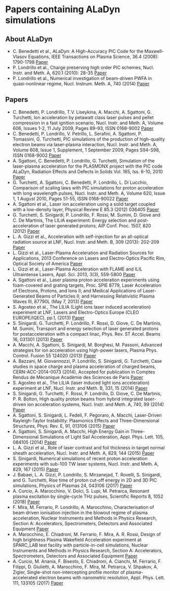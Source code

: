 # Papers containing ALaDyn simulations

## About ALaDyn

- C. Benedetti et al., ALaDyn: A High-Accuracy PIC Code for the Maxwell-Vlasov Equations, IEEE Transactions on Plasma Science, 36.4 (2008): 1790-1798 [Paper](http://dx.doi.org/10.1109/TPS.2008.927143)
- P. Londrillo et al., Charge preserving high order PIC schemes, Nucl. Instr. and Meth. A, 620.1 (2010): 28-35 [Paper](http://www.sciencedirect.com/science/article/pii/S0168900210001233)
- P. Londrillo et al., Numerical investigation of beam-driven PWFA in quasi-nonlinear regime, Nucl. Instrum. Meth. A, 740 (2014) [Paper](http://www.sciencedirect.com/science/article/pii/S0168900213013740)

## Papers

- C. Benedetti, P. Londrillo, T.V. Liseykina, A. Macchi, A. Sgattoni, G. Turchetti, Ion acceleration by petawatt class laser pulses and pellet compression in a fast ignition scenario, Nucl. Instr. and Meth. A, Volume 606, Issues 1-2, 11 July 2009, Pages 89-93, ISSN 0168-9002 [Paper](http://www.sciencedirect.com/science/article/pii/S0168900209005531)
- C. Benedetti, P. Londrillo, V. Petrillo, L. Serafini, A. Sgattoni, P. Tomassini, G. Turchetti, PIC simulations of the production of high-quality electron beams via laser-plasma interaction, Nucl. Instr. and Meth. A, Volume 608, Issue 1, Supplement, 1 September 2009, Pages S94-S98, ISSN 0168-9002 [Paper](http://www.sciencedirect.com/science/article/pii/S0168900209009784)
- A. Sgattoni, C. Benedetti, P. Londrillo, G. Turchetti, Simulation of the laser-plasma acceleration for the PLASMONX project with the PIC code ALaDyn, Radiation Effects and Defects in Solids Vol. 165, Iss. 6-10, 2010 [Paper](http://www.tandfonline.com/doi/abs/10.1080/10420151003732072)
- G. Turchetti, A. Sgattoni, C. Benedetti, P. Londrillo, L. Di Lucchio, Comparison of scaling laws with PIC simulations for proton acceleration with long wavelength pulses, Nucl. Instr. and Meth. A, Volume 620, Issue 1, 1 August 2010, Pages 51-55, ISSN 0168-90022 [Paper](http://www.sciencedirect.com/science/article/pii/S0168900210001270)
- A. Sgattoni et al., Laser ion acceleration using a solid target coupled with a low-density layer, Physical Review E 85.3 (2012) 036405 [Paper](http://journals.aps.org/pre/abstract/10.1103/PhysRevE.85.036405)
- G. Turchetti, S. Sinigardi, P. Londrillo, F. Rossi, M. Sumini, D. Giove and C. De Martinis, The LILIA experiment: Energy selection and post-acceleration of laser generated protons, AIP Conf. Proc. 1507, 820 (2012) [Paper](http://scitation.aip.org/content/aip/proceeding/aipcp/10.1063/1.4773804)
- L. A. Gizzi et al., Acceleration with self-injection for an all-optical radiation source at LNF, Nucl. Instr. and Meth. B, 309 (2013): 202-209 [Paper](http://www.sciencedirect.com/science/article/pii/S0168583X13003017)
- L. Gizzi et al., Laser-Plasma Acceleration and Radiation Sources for Applications, 2013 Conference on Lasers and Electro-Optics Pacific Rim, Optical Society of America [Paper](http://www.opticsinfobase.org/abstract.cfm?uri=CLEOPR-2013-TuD3_1)
- L. Gizzi et al., Laser-Plasma Acceleration with FLAME and ILIL Ultraintense Lasers, Appl. Sci. 2013, 3(3), 559-5800 [Paper](http://www.mdpi.com/2076-3417/3/3/559)
- A. Sgattoni et al., Laser plasma proton acceleration experiments using foam-covered and grating targets, Proc. SPIE 8779, Laser Acceleration of Electrons, Protons, and Ions II; and Medical Applications of Laser-Generated Beams of Particles II; and Harnessing Relativistic Plasma Waves III, 87790L (May 7, 2013) [Paper](http://proceedings.spiedigitallibrary.org/proceeding.aspx?articleid=1686153)
- S. Agosteo et al., The LILIA (Light ions laser induced acceleration) experiment at LNF, Lasers and Electro-Optics Europe (CLEO EUROPE/IQEC), pp.1, (2013) [Paper](http://ieeexplore.ieee.org/stamp/stamp.jsp?tp=&arnumber=6801173&isnumber=6800590)
- S. Sinigardi, G. Turchetti, P. Londrillo, F. Rossi, D. Giove, C. De Martinis, M. Sumini, Transport and energy selection of laser generated protons for postacceleration with a compact linac, Phys. Rev. ST Accel. Beams 16, 031301 (2013) [Paper](http://journals.aps.org/prstab/abstract/10.1103/PhysRevSTAB.16.031301)
- A. Macchi, A. Sgattoni, S. Sinigardi, M. Borghesi, M. Passoni, Advanced strategies for ion acceleration using high-power lasers, Plasma Phys. Control. Fusion 55 124020 (2013) [Paper](http://iopscience.iop.org/0741-3335/55/12/124020/)
- A. Bazzani, M. Giovannozzi, P. Londrillo, S. Sinigardi, G. Turchetti, Case studies in space charge and plasma acceleration of charged beams, CERN-ACC-2014-0073 (2014), Accepted for publication in Comptes Rendus de Mècanique Acadèmie des Sciences de Paris [Paper](http://cds.cern.ch/record/1712519/files/CERN-ACC-2014-0073.pdf)
- S. Agosteo et al., The LILIA (laser induced light ions acceleration) experiment at LNF, Nucl. Instr. and Meth. B, 331, 15 (2014) [Paper](http://www.sciencedirect.com/science/article/pii/S0168583X14001207)
- S. Sinigardi, G. Turchetti, F. Rossi, P. Londrillo, D. Giove, C. De Martinis, P. R. Bolton, High quality proton beams from hybrid integrated laser-driven ion acceleration systems, Nucl. Instr. and Meth. A, 740, 99 (2014) [Paper](http://www.sciencedirect.com/science/article/pii/S0168900213014873)
- A. Sgattoni, S. Sinigardi, L. Fedeli, F. Pegoraro, A. Macchi, Laser-Driven Rayleigh-Taylor Instability: Plasmonics Effects and Three-Dimensional Structures, Phys. Rev. E, 91, 013106 (2015) [Paper](http://journals.aps.org/pre/abstract/10.1103/PhysRevE.91.013106)
- A. Sgattoni, S. Sinigardi, A. Macchi, High Energy Gain in Three-Dimensional Simulations of Light Sail Acceleration, Appl. Phys. Lett. 105, 084105 (2014) [Paper](http://aip.scitation.org/doi/10.1063/1.4894092)
- L. A. Gizzi et al., Role of laser contrast and foil thickness in target normal sheath acceleration, Nucl. Instr. and Meth. A, 829, 144 (2015) [Paper](http://www.sciencedirect.com/science/article/pii/S0168900216000528)
- S. Sinigardi, Numerical simulations of recent proton acceleration experiments with sub-100 TW laser systems, Nucl. Instr. and Meth. A, 829, 167 (2015) [Paper](http://www.sciencedirect.com/science/article/pii/S0168900216301620)
- J. Babaei, L. A. Gizzi, P. Londrillo, S. Mirzanejad, T. Rovelli, S. Sinigardi, and G. Turchetti, Rise time of proton cut-off energy in 2D and 3D PIC simulations, Physics of Plasmas 24, 043106 (2017) [Paper](http://dx.doi.org/10.1063/1.4979901)
- A. Curcio, A. Marocchino, V. Dolci, S. Lupi, M. Petrarca, Resonant plasma excitation by single-cycle THz pulses, Scientific Reports 8, 1052 (2018)
[Paper](doi:10.1038/s41598-017-18312-y)
- F. Mira, M. Ferrario, P. Londrillo, A. Marocchino, Characterisation of beam driven ionisation injection in the blowout regime of plasma acceleration, Nuclear Instruments and Methods in Physics Research, Section A: Accelerators, Spectrometers, Detectors and Associated Equipment [Paper](https://doi.org/10.1016/j.nima.2018.01.019)
- A. Marocchino, E. Chiadroni, M. Ferrario, F. Mira, A. R. Rossi, Design of high brightness Plasma Wakefield Acceleration experiment at SPARC_LAB test facility with particle-in-cell simulations, Nuclear Instruments and Methods in Physics Research, Section A: Accelerators, Spectrometers, Detectors and Associated Equipment [Paper](https://doi.org/10.1016/j.nima.2018.02.068)
- A. Curcio, M. Anania, F. Bisesto, E. Chiadroni, A. Cianchi, M. Ferrario, F. Filippi, D. Giulietti, A. Marocchino, F. Mira, M. Petrarca, V. Shpakov, A. Zigler, Single-shot non-intercepting profile monitor of plasma-accelerated electron beams with nanometric resolution, Appl. Phys. Lett. 111, 133105 (2017) [Paper](https://doi.org/10.1063/1.4998932)
